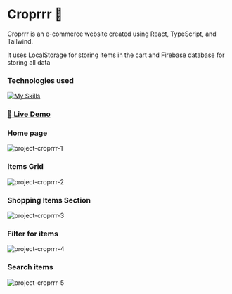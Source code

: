 # Croprrr 🛒

Croprrr is an e-commerce website created using React, TypeScript, and Tailwind.

It uses LocalStorage for storing items in the cart and Firebase database for storing all data

### Technologies used

[![My Skills](https://skillicons.dev/icons?i=react,tailwind,ts,firebase&theme=dark)](https://skillicons.dev)

### [🔗 Live Demo ](https://croprrr.vercel.app/)

### Home page
![project-croprrr-1](https://github.com/Jirilinduska/croprrr/assets/120704718/c35108f5-141e-4005-ad82-9679ff6baf38)

### Items Grid 
![project-croprrr-2](https://github.com/Jirilinduska/croprrr/assets/120704718/a51c1d60-d302-4f01-8269-8b86543d2b6a)

### Shopping Items Section 
![project-croprrr-3](https://github.com/Jirilinduska/croprrr/assets/120704718/67e69683-aabe-43d2-b6b3-c9edb0638858)

### Filter for items 
![project-croprrr-4](https://github.com/Jirilinduska/croprrr/assets/120704718/330a4b8c-4385-4d99-9d1b-3b47030c53b7)

### Search items 
![project-croprrr-5](https://github.com/Jirilinduska/croprrr/assets/120704718/6c616d83-1ac7-4e6f-9efe-b8053befb01c)
